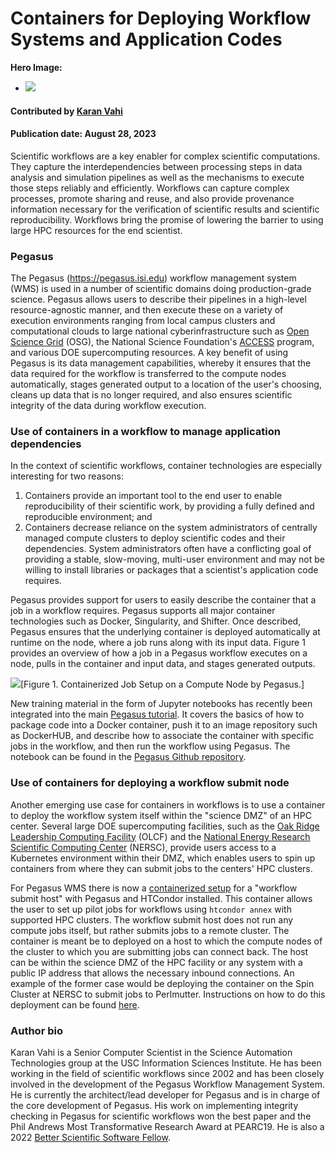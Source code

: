 # Containers for Deploying Workflow Systems and Application Codes

**Hero Image:**

 - <img src='../../images/Blog_2308_workflow.png' />

#### Contributed by [Karan Vahi](https://github.com/vahi "Karan Vahi GitHub Profile")

#### Publication date: August 28, 2023

<!--
Use of containers to deploy workflow systems with a HPC center DMZ, and also use for job execution.
-->

Scientific workflows are a key enabler for complex scientific computations. They capture the interdependencies between processing steps in data analysis and simulation pipelines as well as the mechanisms to execute those steps reliably and efficiently. Workflows can capture complex processes, promote sharing and reuse, and also provide provenance information necessary for the verification of scientific results and scientific reproducibility. Workflows bring the promise of lowering the barrier to using large HPC resources for the end scientist.

### Pegasus

The Pegasus (https://pegasus.isi.edu) workflow management system (WMS) is used in a number of scientific domains doing production-grade science. Pegasus allows users to describe their pipelines in a high-level resource-agnostic manner, and then execute these on a variety of execution environments ranging from local campus clusters and computational clouds to large national cyberinfrastructure such as [Open Science Grid](https://osg-htc.org/) (OSG), the National Science Foundation's [ACCESS](https://access-ci.org/) program, and various DOE supercomputing resources. A key benefit of using Pegasus is its data management capabilities, whereby it ensures that the data required for the workflow is transferred to the compute nodes automatically, stages generated output to a location of the user's choosing, cleans up data that is no longer required, and also ensures scientific integrity of the data during workflow execution.

### Use of containers in a workflow to manage application dependencies

In the context of scientific workflows, container technologies are especially interesting for two reasons:

1. Containers provide an important tool to the end user to enable reproducibility of their scientific work, by providing a fully defined and reproducible environment; and
2. Containers decrease reliance on the system administrators of centrally managed compute clusters to deploy scientific codes and their dependencies. System administrators often have a conflicting goal of providing a stable, slow-moving, multi-user environment and may not be willing to install libraries or packages that a scientist's application code requires.

Pegasus provides support for users to easily describe the container that a job in a workflow requires. Pegasus supports all major container technologies such as Docker, Singularity, and Shifter. Once described, Pegasus ensures that the underlying container is deployed automatically at runtime on the node, where a job runs along with its input data. Figure 1 provides an overview of how a job in a Pegasus workflow executes on a node, pulls in the container and input data, and stages generated outputs.

<img src='../../images/2023-08-pegasus-container-execution-model.png' class='page' />[Figure 1. Containerized Job Setup on a Compute Node by Pegasus.]

New training material in the form of Jupyter notebooks has recently been integrated into the main [Pegasus tutorial](https://pegasus.isi.edu/documentation/user-guide/tutorial.html). It covers the basics of how to package code into a Docker container, push it to an image repository such as DockerHUB, and describe how to associate the container with specific jobs in the workflow, and then run the workflow using Pegasus. The notebook can be found in the [Pegasus Github repository](https://github.com/pegasus-isi/pegasus/tree/master/tutorial/docker/notebooks).

### Use of containers for deploying a workflow submit node

Another emerging use case for containers in workflows is to use a container to deploy the workflow system itself within the "science DMZ" of an HPC center. Several large DOE supercomputing facilities, such as the [Oak Ridge Leadership Computing Facility](https://www.olcf.ornl.gov/) (OLCF) and the [National Energy Research Scientific Computing Center](https://www.nersc.gov/) (NERSC), provide users access to a Kubernetes environment within their DMZ, which enables users to spin up containers from where they can submit jobs to the centers' HPC clusters.

For Pegasus WMS there is now a [containerized setup](https://github.com/vahi/pegasus-annex/tree/main) for a "workflow submit host" with Pegasus and HTCondor installed. This container allows the user to set up pilot jobs for workflows using `htcondor annex` with supported HPC clusters. The workflow submit host does not run any compute jobs itself, but rather submits jobs to a remote cluster. The container is meant be to deployed on a host to which the compute nodes of the cluster to which you are submitting jobs can connect back. The host can be within the science DMZ of the HPC facility or any system with a public IP address that allows the necessary inbound connections. An example of the former case would be deploying the container on the Spin Cluster at NERSC to submit jobs to Perlmutter. Instructions on how to do this deployment can be found [here](https://github.com/vahi/pegasus-annex/blob/main/nersc/README.md).

### Author bio

Karan Vahi is a Senior Computer Scientist in the Science Automation Technologies group at the USC Information Sciences Institute. He has been working in the field of scientific workflows since 2002 and has been closely involved in the development of the Pegasus Workflow Management System. He is currently the architect/lead developer for Pegasus and is in charge of the core development of Pegasus. His work on implementing integrity checking in Pegasus for scientific workflows won the best paper and the Phil Andrews Most Transformative Research Award at PEARC19. He is also a 2022 [Better Scientific Software Fellow](https://bssw.io/pages/bssw-fellowship-program).

<!---
Publish: yes
Track: experience
Topics: high-performance computing (hpc), release and deployment
--->
